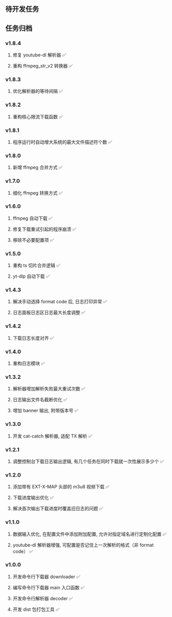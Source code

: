 
## 待开发任务

## 任务归档

### v1.8.4

1. 修复 youtube-dl 解析器 ✅

2. 重构 ffmpeg_str_v2 转换器 ✅

### v1.8.3

1. 优化解析器的等待间隔 ✅

### v1.8.2

1. 重构核心限流下载函数 ✅

### v1.8.1

1. 程序运行时自动增大系统的最大文件描述符个数 ✅

### v1.8.0

1. 新增 ffmpeg 合并方式 ✅ 

### v1.7.0

1. 细化 ffmpeg 转换方式 ✅

### v1.6.0

1. ffmpeg 自动下载 ✅

2. 修复下载重试引起的程序崩溃 ✅

3. 移除不必要配置项 ✅

### v1.5.0

1. 重构 ts 切片合并逻辑 ✅

2. yt-dlp 自动下载 ✅

### v1.4.3

1. 解决手动选择 format code 后, 日志打印异常 ✅

2. 日志面板日志区日志最大长度调整 ✅

### v1.4.2

1. 下载日志长度对齐 ✅

### v1.4.0

1. 重构日志模块 ✅

### v1.3.2

1. 解析器增加解析失败最大重试次数 ✅

2. 日志输出文件名截断优化 ✅

3. 增加 banner 输出, 附带版本号 ✅

### v1.3.0

1. 开发 cat-catch 解析器, 适配 TX 解析 ✅

### v1.2.1

1. 调整控制台下载日志输出逻辑, 有几个任务在同时下载就一次性展示多少个 ✅

### v1.2.0

1. 添加带有 EXT-X-MAP 头部的 m3u8 视频下载 ✅

2. 下载进度输出优化 ✅

3. 解决首次输出下载进度时覆盖旧日志的问题 ✅

### v1.1.0

1. 数据输入优化, 在配置文件中添加附加配置, 允许对指定域名进行定制化配置 ✅

2. youtube-dl 解析器增强, 可配置是否记住上一次解析的格式（非 format code） ✅

### v1.0.0

1. 开发命令行下载器 downloader ✅

2. 编写命令行下载器 main 入口函数 ✅

3. 开发命令行解析器 decoder ✅

4. 开发 dist 包打包工具 ✅

